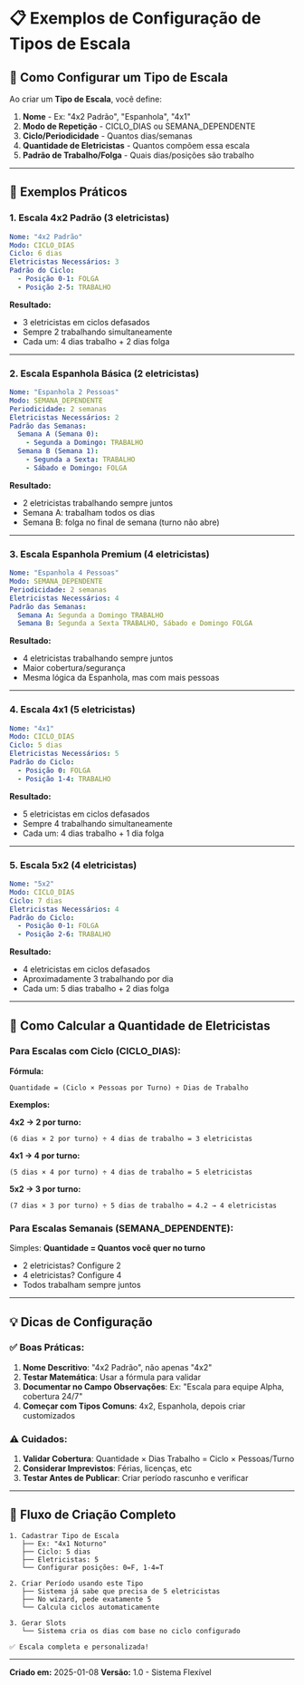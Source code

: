 # 📋 Exemplos de Configuração de Tipos de Escala

## 🎯 Como Configurar um Tipo de Escala

Ao criar um **Tipo de Escala**, você define:
1. **Nome** - Ex: "4x2 Padrão", "Espanhola", "4x1"
2. **Modo de Repetição** - CICLO_DIAS ou SEMANA_DEPENDENTE
3. **Ciclo/Periodicidade** - Quantos dias/semanas
4. **Quantidade de Eletricistas** - Quantos compõem essa escala
5. **Padrão de Trabalho/Folga** - Quais dias/posições são trabalho

---

## 📌 Exemplos Práticos

### 1. Escala 4x2 Padrão (3 eletricistas)

```yaml
Nome: "4x2 Padrão"
Modo: CICLO_DIAS
Ciclo: 6 dias
Eletricistas Necessários: 3
Padrão do Ciclo:
  - Posição 0-1: FOLGA
  - Posição 2-5: TRABALHO
```

**Resultado:**
- 3 eletricistas em ciclos defasados
- Sempre 2 trabalhando simultaneamente
- Cada um: 4 dias trabalho + 2 dias folga

---

### 2. Escala Espanhola Básica (2 eletricistas)

```yaml
Nome: "Espanhola 2 Pessoas"
Modo: SEMANA_DEPENDENTE
Periodicidade: 2 semanas
Eletricistas Necessários: 2
Padrão das Semanas:
  Semana A (Semana 0):
    - Segunda a Domingo: TRABALHO
  Semana B (Semana 1):
    - Segunda a Sexta: TRABALHO
    - Sábado e Domingo: FOLGA
```

**Resultado:**
- 2 eletricistas trabalhando sempre juntos
- Semana A: trabalham todos os dias
- Semana B: folga no final de semana (turno não abre)

---

### 3. Escala Espanhola Premium (4 eletricistas)

```yaml
Nome: "Espanhola 4 Pessoas"
Modo: SEMANA_DEPENDENTE
Periodicidade: 2 semanas
Eletricistas Necessários: 4
Padrão das Semanas:
  Semana A: Segunda a Domingo TRABALHO
  Semana B: Segunda a Sexta TRABALHO, Sábado e Domingo FOLGA
```

**Resultado:**
- 4 eletricistas trabalhando sempre juntos
- Maior cobertura/segurança
- Mesma lógica da Espanhola, mas com mais pessoas

---

### 4. Escala 4x1 (5 eletricistas)

```yaml
Nome: "4x1"
Modo: CICLO_DIAS
Ciclo: 5 dias
Eletricistas Necessários: 5
Padrão do Ciclo:
  - Posição 0: FOLGA
  - Posição 1-4: TRABALHO
```

**Resultado:**
- 5 eletricistas em ciclos defasados
- Sempre 4 trabalhando simultaneamente
- Cada um: 4 dias trabalho + 1 dia folga

---

### 5. Escala 5x2 (4 eletricistas)

```yaml
Nome: "5x2"
Modo: CICLO_DIAS
Ciclo: 7 dias
Eletricistas Necessários: 4
Padrão do Ciclo:
  - Posição 0-1: FOLGA
  - Posição 2-6: TRABALHO
```

**Resultado:**
- 4 eletricistas em ciclos defasados
- Aproximadamente 3 trabalhando por dia
- Cada um: 5 dias trabalho + 2 dias folga

---

## 🧮 Como Calcular a Quantidade de Eletricistas

### Para Escalas com Ciclo (CICLO_DIAS):

**Fórmula:**
```
Quantidade = (Ciclo × Pessoas por Turno) ÷ Dias de Trabalho
```

**Exemplos:**

**4x2 → 2 por turno:**
```
(6 dias × 2 por turno) ÷ 4 dias de trabalho = 3 eletricistas
```

**4x1 → 4 por turno:**
```
(5 dias × 4 por turno) ÷ 4 dias de trabalho = 5 eletricistas
```

**5x2 → 3 por turno:**
```
(7 dias × 3 por turno) ÷ 5 dias de trabalho = 4.2 → 4 eletricistas
```

### Para Escalas Semanais (SEMANA_DEPENDENTE):

Simples: **Quantidade = Quantos você quer no turno**

- 2 eletricistas? Configure 2
- 4 eletricistas? Configure 4
- Todos trabalham sempre juntos

---

## 💡 Dicas de Configuração

### ✅ Boas Práticas:

1. **Nome Descritivo**: "4x2 Padrão", não apenas "4x2"
2. **Testar Matemática**: Usar a fórmula para validar
3. **Documentar no Campo Observações**: Ex: "Escala para equipe Alpha, cobertura 24/7"
4. **Começar com Tipos Comuns**: 4x2, Espanhola, depois criar customizados

### ⚠️ Cuidados:

1. **Validar Cobertura**: Quantidade × Dias Trabalho = Ciclo × Pessoas/Turno
2. **Considerar Imprevistos**: Férias, licenças, etc
3. **Testar Antes de Publicar**: Criar período rascunho e verificar

---

## 🚀 Fluxo de Criação Completo

```
1. Cadastrar Tipo de Escala
   ├── Ex: "4x1 Noturno"
   ├── Ciclo: 5 dias
   ├── Eletricistas: 5
   └── Configurar posições: 0=F, 1-4=T

2. Criar Período usando este Tipo
   ├── Sistema já sabe que precisa de 5 eletricistas
   ├── No wizard, pede exatamente 5
   └── Calcula ciclos automaticamente

3. Gerar Slots
   └── Sistema cria os dias com base no ciclo configurado

✅ Escala completa e personalizada!
```

---

**Criado em:** 2025-01-08
**Versão:** 1.0 - Sistema Flexível

